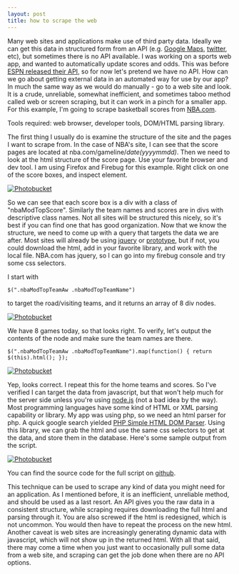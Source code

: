 ```yaml
---
layout: post
title: how to scrape the web
---
```


Many web sites and applications make use of third party data. Ideally we can get this data in structured form from an API (e.g. [Google Maps](https://developers.google.com/maps/documentation/javascript/), [twitter](https://dev.twitter.com/docs/api), etc), but sometimes there is no API available. I was working on a sports web app, and wanted to automatically update scores and odds. This was before [ESPN released their API](http://techcrunch.com/2012/03/05/espn-developer-center-and-apis/), so for now let's pretend we have no API. How can we go about getting external data in an automated way for use by our app? In much the same way as we would do manually - go to a web site and look. It is a crude, unreliable, somewhat inefficient, and sometimes taboo method called web or screen scraping, but it can work in a pinch for a smaller app. For this example, I'm going to scrape basketball scores from [NBA.com](http://nba.com).

Tools required: web browser, developer tools, DOM/HTML parsing library.

The first thing I usually do is examine the structure of the site and the pages I want to scrape from. In the case of NBA's site, I can see that the score pages are located at nba.com/gameline/*date(yyyymmdd)*. Then we need to look at the html structure of the score page. Use your favorite browser and dev tool. I am using Firefox and Firebug for this example. Right click on one of the score boxes, and inspect element.

<!--break-->

<a href="http://i1154.photobucket.com/albums/p526/mikey-gee/20120331_blog_scrape/scrape-01.png" target="_blank"><img src="http://i1154.photobucket.com/albums/p526/mikey-gee/20120331_blog_scrape/scrape-01.png" border="0" alt="Photobucket"></a>

So we can see that each score box is a div with a class of "nbaModTopScore". Similarly the team names and scores are in divs with descriptive class names. Not all sites will be structured this nicely, so it's best if you can find one that has good organization. Now that we know the structure, we need to come up with a query that targets the data we are after. Most sites will already be using [jquery](http://jquery.com) or [prototype](http://prototypejs.org), but if not, you could download the html, add in your favorite library, and work with the local file. NBA.com has jquery, so I can go into my firebug console and try some css selectors.

I start with

`$(".nbaModTopTeamAw .nbaModTopTeamName")`

to target the road/visiting teams, and it returns an array of 8 div nodes.

<a href="http://i1154.photobucket.com/albums/p526/mikey-gee/20120331_blog_scrape/scrape-02.png" target="_blank"><img src="http://i1154.photobucket.com/albums/p526/mikey-gee/20120331_blog_scrape/scrape-02.png" border="0" alt="Photobucket"></a>

We have 8 games today, so that looks right. To verify, let's output the contents of the node and make sure the team names are there.

`$(".nbaModTopTeamAw .nbaModTopTeamName").map(function() { return $(this).html(); });`

<a href="http://i1154.photobucket.com/albums/p526/mikey-gee/20120331_blog_scrape/scrape-03.png" target="_blank"><img src="http://i1154.photobucket.com/albums/p526/mikey-gee/20120331_blog_scrape/scrape-03.png" border="0" alt="Photobucket"></a>

Yep, looks correct. I repeat this for the home teams and scores. So I've verified I can target the data from javascript, but that won't help much for the server side unless you're using [node.js](http://nodejs.org) (not a bad idea by the way). Most programming languages have some kind of HTML or XML parsing capability or library. My app was using php, so we need an html parser for php. A quick google search yielded [PHP Simple HTML DOM Parser](http://simplehtmldom.sourceforge.net/). Using this library, we can grab the html and use the same css selectors to get at the data, and store them in the database. Here's some sample output from the script.

<a href="http://i1154.photobucket.com/albums/p526/mikey-gee/20120331_blog_scrape/scrape-04.png" target="_blank"><img src="http://i1154.photobucket.com/albums/p526/mikey-gee/20120331_blog_scrape/scrape-04.png" border="0" alt="Photobucket"></a>

You can find the source code for the full script on [github](https://github.com/mikeygee/miscellaneous/blob/master/nba_scrape.php).

This technique can be used to scrape any kind of data you might need for an application. As I mentioned before, it is an inefficient, unreliable method, and should be used as a last resort. An API gives you the raw data in a consistent structure, while scraping requires downloading the full html and parsing through it. You are also screwed if the html is redesigned, which is not uncommon. You would then have to repeat the process on the new html. Another caveat is web sites are increasingly generating dynamic data with javascript, which will not show up in the returned html. With all that said, there may come a time when you just want to occasionally pull some data from a web site, and scraping can get the job done when there are no API options.
